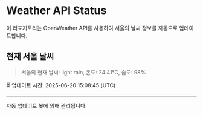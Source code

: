
# Weather API Status

이 리포지토리는 OpenWeather API를 사용하여 서울의 날씨 정보를 자동으로 업데이트합니다.

## 현재 서울 날씨
> 서울의 현재 날씨: light rain, 온도: 24.41°C, 습도: 98%

⏳ 업데이트 시간: 2025-06-20 15:08:45 (UTC)

---
자동 업데이트 봇에 의해 관리됩니다.
